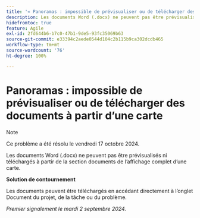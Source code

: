 ```yaml
---
title: '« Panoramas : impossible de prévisualiser ou de télécharger des documents à partir d’une carte »'
description: Les documents Word (.docx) ne peuvent pas être prévisualisés ni téléchargés à partir de la section de documents du mode Carte détaillée.
hidefromtoc: true
feature: Agile
exl-id: 2fd644b6-b7c0-47b1-9de5-93fc35069b63
source-git-commit: e33394c2aede0544d104c2b115b9ca302dcdb465
workflow-type: tm+mt
source-wordcount: '76'
ht-degree: 100%

---
```


# Panoramas : impossible de prévisualiser ou de télécharger des documents à partir d’une carte

>[!NOTE]
>
>Ce problème a été résolu le vendredi 17 octobre 2024.

Les documents Word (.docx) ne peuvent pas être prévisualisés ni téléchargés à partir de la section documents de l’affichage complet d’une carte.

**Solution de contournement**

Les documents peuvent être téléchargés en accédant directement à l’onglet Document du projet, de la tâche ou du problème.

_Premier signalement le mardi 2 septembre 2024._
